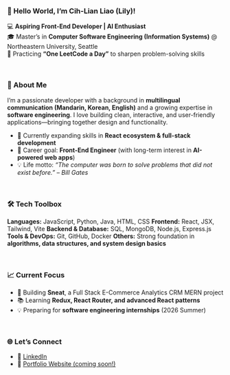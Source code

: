 
### 👋 Hello World, I’m Cih-Lian Liao (Lily)!

💻 **Aspiring Front-End Developer | AI Enthusiast**  
🎓 Master’s in **Computer Software Engineering (Information Systems)** @ Northeastern University, Seattle  
🧩 Practicing **“One LeetCode a Day”** to sharpen problem-solving skills  

<br>

### 🌟 About Me

I’m a passionate developer with a background in **multilingual communication (Mandarin, Korean, English)** and a growing expertise in **software engineering**.
I love building clean, interactive, and user-friendly applications—bringing together design and functionality.

* 🌱 Currently expanding skills in **React ecosystem & full-stack development**
* 🎯 Career goal: **Front-End Engineer** (with long-term interest in **AI-powered web apps**)
* 💡 Life motto: *“The computer was born to solve problems that did not exist before.” – Bill Gates*

<br>

### 🛠️ Tech Toolbox

**Languages:** JavaScript, Python, Java, HTML, CSS
**Frontend:** React, JSX, Tailwind, Vite
**Backend & Database:** SQL, MongoDB, Node.js, Express.js
**Tools & DevOps:** Git, GitHub, Docker
**Others:** Strong foundation in **algorithms, data structures, and system design basics**

<br>

### 📈 Current Focus

* 🔨 Building **Sneat**, a Full Stack E-Commerce Analytics CRM MERN project
* 📚 Learning **Redux, React Router, and advanced React patterns**
* 💡 Preparing for **software engineering internships** (2026 Summer)

<br>

### 🌐 Let’s Connect

* 💼 [LinkedIn](https://www.linkedin.com/in/cihlianliao/)
* 📝 [Portfolio Website (coming soon!)](https://github.com/)

